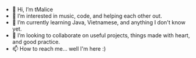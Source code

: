 - 👋 Hi, I’m tMalice
- 👀 I’m interested in music, code, and helping each other out.
- 🌱 I’m currently learning Java, Vietnamese, and anything I don't know yet.
- 💞️ I’m looking to collaborate on useful projects, things made with heart, and good practice.
- 📫 How to reach me... well I'm here :)

<!---
GitMalice/GitMalice is a ✨ special ✨ repository because its `README.md` (this file) appears on your GitHub profile.
You can click the Preview link to take a look at your changes.
--->
